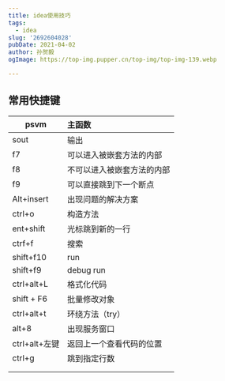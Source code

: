 ```yaml
---
title: idea使用技巧
tags:
  - idea
slug: '2692604028'
pubDate: 2021-04-02
author: 孙贺毅
ogImage: https://top-img.pupper.cn/top-img/top-img-139.webp

---
```


## 常用快捷键

<!-- more -->

| psvm          | 主函数                     |
| ------------- | :------------------------- |
| sout          | 输出                       |
| f7            | 可以进入被嵌套方法的内部   |
| f8            | 不可以进入被嵌套方法的内部 |
| f9            | 可以直接跳到下一个断点     |
| Alt+insert    | 出现问题的解决方案         |
| ctrl+o        | 构造方法                   |
| ent+shift     | 光标跳到新的一行           |
| ctrf+f        | 搜索                       |
| shift+f10     | run                        |
| shift+f9      | debug run                  |
| ctrl+alt+L    | 格式化代码                 |
| shift + F6    | 批量修改对象               |
| ctrl+alt+t    | 环绕方法（try）            |
| alt+8         | 出现服务窗口               |
| ctrl+alt+左键 | 返回上一个查看代码的位置   |
| ctrl+g        | 跳到指定行数               |
|               |                            |
|               |                            |